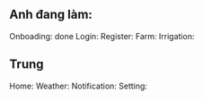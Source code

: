 ## Anh đang làm:
Onboading: done
Login: 
Register: 
Farm: 
Irrigation:

## Trung 
Home:
Weather:
Notification:
Setting:
